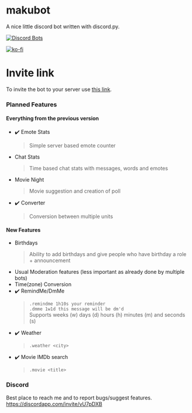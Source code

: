 # makubot
A nice little discord bot written with discord.py.

[![Discord Bots](https://discordbots.org/api/widget/431485759304892416.svg)](https://discordbots.org/bot/431485759304892416)

[![ko-fi](https://www.ko-fi.com/img/githubbutton_sm.svg)](https://ko-fi.com/A0A015HXK)

# Invite link
To invite the bot to your server use [this link](https://discordapp.com/api/oauth2/authorize?client_id=431485759304892416&permissions=0&scope=bot).

### Planned Features
#### Everything from the previous version
- ✔️ Emote Stats
  > Simple server based emote counter
- Chat Stats
  > Time based chat stats with messages, words and emotes
- Movie Night
  > Movie suggestion and creation of poll
- ✔️ Converter
  > Conversion between multiple units
#### New Features
- Birthdays
  > Ability to add birthdays and give people who have birthday a role + announcement
- Usual Moderation features (less important as already done by multiple bots)
- Time(zone) Conversion
- ✔️ RemindMe/DmMe
  > `.remindme 1h10s your reminder`    
  > `.dmme 1w1d this message will be dm'd`    
  > Supports weeks (w) days (d) hours (h) minutes (m) and seconds (s)
- ✔️ Weather
  > `.weather <city>`
- ✔️ Movie IMDb search
  > `.movie <title>`

### Discord 
Best place to reach me and to report bugs/suggest features. 
https://discordapp.com/invite/vU7pDXB

